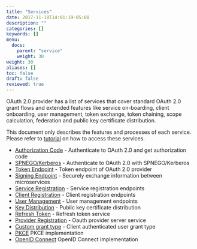 ```yaml
---
title: "Services"
date: 2017-11-10T14:01:19-05:00
description: ""
categories: []
keywords: []
menu:
  docs:
    parent: "service"
    weight: 30
weight: 30
aliases: []
toc: false
draft: false
reviewed: true
---
```


OAuth 2.0 provider has a list of services that cover standard OAuth 2.0 grant flows and extended features like service on-boarding, client onboarding, user management, token exchange, token chaining, scope calculation, federation and public key certificate distribution.  
 
This document only describes the features and processes of each service. Please refer to [tutorial][] on how to access these services.
 

* [Authorization Code][] - Authenticate to OAuth 2.0 and get authorization code
* [SPNEGO/Kerberos][] - Authenticate to OAuth 2.0 with SPNEGO/Kerberos
* [Token Endpoint][] - Token endpoint of OAuth 2.0 provider
* [Signing Endpoint][] - Securely exchange information between microservices
* [Service Registration][] - Service registration endpoints
* [Client Registration][] - Client registration endpoints
* [User Management][] - User management endpoints
* [Key Distribution][] - Public key certificate distribution
* [Refresh Token][] - Refresh token service
* [Provider Registration][] - Oauth provider server service
* [Custom grant type][] - Client authenticated user grant type
* [PKCE][] PKCE implementation
* [OpenID Connect][] OpenID Connect implementation


[OpenID Connect]: /service/oauth/serivce/openid/
[PKCE]: /service/oauth/service/pkce/
[Custom grant type]: /service/oauth/service/custom/
[tutorial]: /tutorial/oauth/
[Authorization Code]: /service/oauth/service/code/
[Token Endpoint]: /service/oauth/service/token/
[Service Registration]: /service/oauth/service/service/
[Client Registration]: /service/oauth/service/client/
[User Management]: /service/oauth/service/user/
[Key Distribution]: /service/oauth/service/key/
[Refresh Token]: /service/oauth/service/fresh-token/
[Provider Registration]: /service/oauth/service/provider/
[SPNEGO/Kerberos]: /service/oauth/service/spnego/
[Signing Endpoint]: /service/oauth/service/signing/
